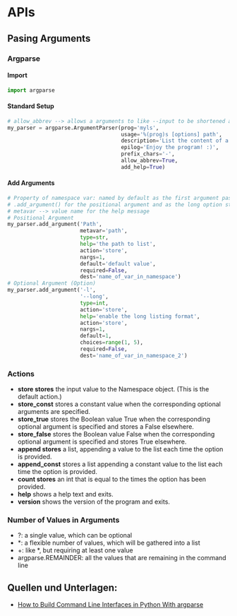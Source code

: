 # APIs

## Pasing Arguments

### Argparse

#### Import
```Python
import argparse
```

#### Standard Setup
```Python
# allow_abbrev --> allows a arguments to like --input to be shortened at input e.g --in
my_parser = argparse.ArgumentParser(prog='myls',
                                    usage='%(prog)s [options] path',
                                    description='List the content of a folder',
                                    epilog='Enjoy the program! :)',
                                    prefix_chars='-',
                                    allow_abbrev=True,
                                    add_help=True)
```

#### Add Arguments
```Python
# Property of namespace var: named by default as the first argument passed to
# .add_argument() for the positional argument and as the long option string for optional arguments. 
# metavar --> value name for the help message
# Positional Argument
my_parser.add_argument('Path',
                       metavar='path',
                       type=str,
                       help='the path to list',
                       action='store',
                       nargs=1,
                       default='default value',
                       required=False,
                       dest='name_of_var_in_namespace')
# Optional Argument (Option)
my_parser.add_argument('-l',
                       '--long',
                       type=int,
                       action='store',
                       help='enable the long listing format',
                       action='store',
                       nargs=1,
                       default=1,
                       choices=range(1, 5),
                       required=False,
                       dest='name_of_var_in_namespace_2')
```

### Actions

- **store stores** the input value to the Namespace object. (This is the default action.)
- **store_const** stores a constant value when the corresponding optional arguments are specified.
- **store_true** stores the Boolean value True when the corresponding optional argument is specified and stores a False elsewhere.
- **store_false** stores the Boolean value False when the corresponding optional argument is specified and stores True elsewhere.
- **append stores** a list, appending a value to the list each time the option is provided.
- **append_const** stores a list appending a constant value to the list each time the option is provided.
- **count stores** an int that is equal to the times the option has been provided.
- **help** shows a help text and exits.
- **version** shows the version of the program and exits.

### Number of Values in Arguments

- ?: a single value, which can be optional
- *: a flexible number of values, which will be gathered into a list
- +: like *, but requiring at least one value
- argparse.REMAINDER: all the values that are remaining in the command line


## Quellen und Unterlagen:
- [How to Build Command Line Interfaces in Python With argparse](https://realpython.com/command-line-interfaces-python-argparse/)
